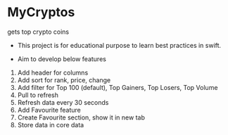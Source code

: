 # MyCryptos
gets top crypto coins

- This project is for educational purpose to learn best practices in swift.

- Aim to develop below features
1. Add header for columns
2. Add sort for rank, price, change
3. Add filter for Top 100 (default), Top Gainers, Top Losers,  Top Volume
4. Pull to refresh
5. Refresh data every 30 seconds
6. Add Favourite feature
7. Create Favourite section, show it in new tab
8. Store data in core data
